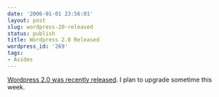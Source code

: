 ```yaml
---
date: '2006-01-01 23:56:01'
layout: post
slug: wordpress-20-released
status: publish
title: Wordpress 2.0 Released
wordpress_id: '269'
tags:
- Asides
---
```


[Wordpress 2.0 was recently released](http://wordpress.org/development/2005/12/wp2/). I plan to upgrade sometime this week.
